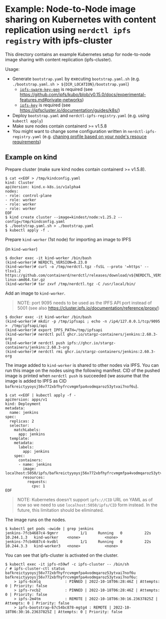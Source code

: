 # Example: Node-to-Node image sharing on Kubernetes with content replication using `nerdctl ipfs registry` with ipfs-cluster

This directory contains an example Kubernetes setup for node-to-node image sharing with content replication (ipfs-cluster).

Usage:
- Generate `bootstrap.yaml` by executing `bootstrap.yaml.sh` (e.g. `./bootstrap.yaml.sh > ${DIR_LOCATION}/bootstrap.yaml`)
  - [`ipfs-swarm-key-gen`](https://github.com/Kubuxu/go-ipfs-swarm-key-gen) is required (see https://github.com/ipfs/kubo/blob/v0.15.0/docs/experimental-features.md#private-networks)
  - [`ipfs-key`](https://github.com/whyrusleeping/ipfs-key) is required (see https://ipfscluster.io/documentation/guides/k8s/)
- Deploy `bootstrap.yaml` and `nerdctl-ipfs-registry.yaml` (e.g. using `kubectl apply`)
- Make sure nodes contain containerd >= v1.5.8
- You might want to change some configuration written in `nerdctl-ipfs-registry.yaml` (e.g. [chaning profile based on your node's resouce requirements](https://docs.ipfs.tech/how-to/default-profile/#available-profiles))

## Example on kind

Prepare cluster (make sure kind nodes contain containerd >= v1.5.8).

```console
$ cat <<EOF > /tmp/kindconfig.yaml
kind: Cluster
apiVersion: kind.x-k8s.io/v1alpha4
nodes:
- role: control-plane
- role: worker
- role: worker
- role: worker
EOF
$ kind create cluster --image=kindest/node:v1.25.2 --config=/tmp/kindconfig.yaml
$ ./bootstrap.yaml.sh > ./bootstrap.yaml
$ kubectl apply -f .
```

Prepare `kind-worker` (1st node) for importing an image to IPFS

(in `kind-worker`)

```console
$ docker exec -it kind-worker /bin/bash
(kind-worker)# NERDCTL_VERSION=0.23.0
(kind-worker)# curl -o /tmp/nerdctl.tgz -fsSL --proto '=https' --tlsv1.2 https://github.com/containerd/nerdctl/releases/download/v${NERDCTL_VERSION}/nerdctl-${NERDCTL_VERSION}-linux-amd64.tar.gz
(kind-worker)# tar zxvf /tmp/nerdctl.tgz -C /usr/local/bin/
```

Add an image to `kind-worker`.

> NOTE: port 9095 needs to be used as the IPFS API port instead of 5001 (see also https://cluster.ipfs.io/documentation/reference/proxy/)

```console
$ docker exec -it kind-worker /bin/bash
(kind-worker)# mkdir -p /tmp/ipfsapi ; echo -n /ip4/127.0.0.1/tcp/9095 >  /tmp/ipfsapi/api
(kind-worker)# export IPFS_PATH=/tmp/ipfsapi
(kind-worker)# nerdctl pull ghcr.io/stargz-containers/jenkins:2.60.3-org
(kind-worker)# nerdctl push ipfs://ghcr.io/stargz-containers/jenkins:2.60.3-org
(kind-worker)# nerdctl rmi ghcr.io/stargz-containers/jenkins:2.60.3-org
```

The image added to `kind-worker` is shared to other nodes via IPFS.
You can run this image on the nodes using the following manifest.
CID of the pushed image is printed when `nerdctl push` is succeeded (we assume that the image is added to IPFS as CID `bafkreictyyoysj56v772xbfhyfrcvmgmfpa4vodmqaroz53ytvai7nof6u`).

```console
$ cat <<EOF | kubectl apply -f -
apiVersion: apps/v1
kind: Deployment
metadata:
  name: jenkins
spec:
  replicas: 2
  selector:
    matchLabels:
      app: jenkins
  template:
    metadata:
      labels:
        app: jenkins
    spec:
      containers:
      - name: jenkins
        image: localhost:5050/ipfs/bafkreictyyoysj56v772xbfhyfrcvmgmfpa4vodmqaroz53ytvai7nof6u
        resources:
          requests:
            cpu: 1
EOF
```

> NOTE: Kubernetes doesn't support `ipfs://CID` URL on YAML as of now so we need to use `localhost:5050/ipfs/CID` form instead. In the future, this limitation should be eliminated.

The image runs on the nodes.

```console
$ kubectl get pods -owide | grep jenkins
jenkins-7fcb4687c4-9gmrr          1/1     Running   0          22s     10.244.1.3   kind-worker    <none>           <none>
jenkins-7fcb4687c4-kvdbl          1/1     Running   0          22s     10.244.3.3   kind-worker3   <none>           <none>
```

You can see that ipfs-cluster is activated on the cluster.

```console
$ kubectl exec -it ipfs-n59wf -c ipfs-cluster -- /bin/sh
/ # ipfs-cluster-ctl status bafkreictyyoysj56v772xbfhyfrcvmgmfpa4vodmqaroz53ytvai7nof6u
bafkreictyyoysj56v772xbfhyfrcvmgmfpa4vodmqaroz53ytvai7nof6u:
    > ipfs-6cmlq           : PINNED | 2022-10-18T06:28:46Z | Attempts: 0 | Priority: false
    > ipfs-rvcb2           : PINNED | 2022-10-18T06:28:46Z | Attempts: 0 | Priority: false
    > ipfs-2m4tm           : REMOTE | 2022-10-18T06:30:16.23637825Z | Attempts: 0 | Priority: false
    > ipfs-bootstrap-67c54bc878-mgtg4 : REMOTE | 2022-10-18T06:30:16.23637825Z | Attempts: 0 | Priority: false
```
